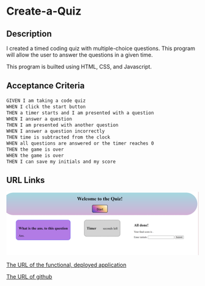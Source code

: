 # Create-a-Quiz

## Description

I created a timed coding quiz with multiple-choice questions. This program will allow the user to answer the questions in a given time. 

This program is builted using HTML, CSS, and Javascript.

## Acceptance Criteria

```
GIVEN I am taking a code quiz
WHEN I click the start button
THEN a timer starts and I am presented with a question
WHEN I answer a question
THEN I am presented with another question
WHEN I answer a question incorrectly
THEN time is subtracted from the clock
WHEN all questions are answered or the timer reaches 0
THEN the game is over
WHEN the game is over
THEN I can save my initials and my score
```

## URL Links


![This is the screenshot of the application](./assets/images/Application%20Screenshot.png)

[The URL of the functional, deployed application](https://trizziehuynh.github.io/Create-a-Quiz-/)

[The URL of github](https://github.com/trizziehuynh/Create-a-Quiz-)